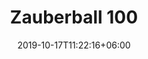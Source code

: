 ---
title: "Zauberball 100"
date: 2019-10-17T11:22:16+06:00
draft: false
categories: "schoppel"
tags: ["Schurwolle", "2.0-3.0"]
nadels: [ "2,0", "2,5", "3,0"]
nadel: "2,0-3,0" 
laenge: "400m"	


# meta description
description : "100% Schurwolle "

# Farben
farben : "Kunterbunt| Fliederduft| Papagei| Heißes Eisen| Evergreen| Rauchzeichen| Blasser Schimmer| Blaukraut bleibt Blaukraut| Sphinx| Sofaecke| Teezeremonie| Licht im Schacht| Villa Rosa| Red to Go| Blaue Lagune| Schlichte Fichte| Herbstmeister| Komfortzone| Frühblüher| Streiflichter| Kichererbse| Mittelland| Lange Bank| Vitamin C| Waldmeister| Alles Paletti"

# product Price
dprice: "13,90"
price: "13.9"
priceBefore: ""
menge: "100g"

# Product Short Description
shortDescription: "100% Schurwolle, wunderschöne Farbverläufe, weicher Griff"

#product ID
productID: "2003"

# type must be "products"
type: "products"

# type must be "products"
brand: "Schoppel"
img: "/images/products/schoppel/zauberball-100-1.jpg"    

# product Images
# first image will be shown in the product page
images:
  - "/images/products/schoppel/zauberball-100-1.jpg"
  - "/images/products/schoppel/zauberball-100-2.jpg"
  - "/images/products/schoppel/zauberball-100-3.jpg"
   

# product colors
farbimages:
- farbimg: "/images/farben/schoppel/zauberball-100/Zauberball®100 1505 Kunterbunt.jpg"	
  farbtitle: "Kunterbunt"
- farbimg: "/images/farben/schoppel/zauberball-100/Zauberball®100 1699_ Fliederduft.jpg"	
  farbtitle: " Fliederduft"
- farbimg: "/images/farben/schoppel/zauberball-100/Zauberball®100 1701_ Papagei.jpg"	
  farbtitle: " Papagei"
- farbimg: "/images/farben/schoppel/zauberball-100/Zauberball®100 2166_ Heißes Eisen.jpg"	
  farbtitle: " Heißes Eisen"
- farbimg: "/images/farben/schoppel/zauberball-100/Zauberball®100 2168_ Evergreen.jpg"	
  farbtitle: " Evergreen"
- farbimg: "/images/farben/schoppel/zauberball-100/Zauberball®100 2169_ Rauchzeichen.jpg"	
  farbtitle: " Rauchzeichen"
- farbimg: "/images/farben/schoppel/zauberball-100/Zauberball®100 2170_ Blasser Schimmer.jpg"	
  farbtitle: " Blasser Schimmer"
- farbimg: "/images/farben/schoppel/zauberball-100/Zauberball®100 2179_ Blaukraut bleibt Blaukraut.jpg"	
  farbtitle: " Blaukraut bleibt Blaukraut"
- farbimg: "/images/farben/schoppel/zauberball-100/Zauberball®100 2229_ Sphinx.jpg"	
  farbtitle: " Sphinx"
- farbimg: "/images/farben/schoppel/zauberball-100/Zauberball®100 2245_ Sofaecke.jpg"	
  farbtitle: " Sofaecke"
- farbimg: "/images/farben/schoppel/zauberball-100/Zauberball®100 2249_ Teezeremonie.jpg"	
  farbtitle: " Teezeremonie"
- farbimg: "/images/farben/schoppel/zauberball-100/Zauberball®100 2264_ Licht im Schacht.jpg"	
  farbtitle: " Licht im Schacht"
- farbimg: "/images/farben/schoppel/zauberball-100/Zauberball®100 2270_ Villa Rosa.jpg"	
  farbtitle: " Villa Rosa"
- farbimg: "/images/farben/schoppel/zauberball-100/Zauberball®100 2305_ Red to Go.jpg"	
  farbtitle: " Red to Go"
- farbimg: "/images/farben/schoppel/zauberball-100/Zauberball®100 2309_ Blaue Lagune.jpg"	
  farbtitle: " Blaue Lagune"
- farbimg: "/images/farben/schoppel/zauberball-100/Zauberball®100 2324_ Schlichte Fichte.jpg"	
  farbtitle: " Schlichte Fichte"
- farbimg: "/images/farben/schoppel/zauberball-100/Zauberball®100 2330_ Herbstmeister.jpg"	
  farbtitle: " Herbstmeister"
- farbimg: "/images/farben/schoppel/zauberball-100/Zauberball®100 2331_ Komfortzone.jpg"	
  farbtitle: " Komfortzone"
- farbimg: "/images/farben/schoppel/zauberball-100/Zauberball®100 2350_ Frühblüher.jpg"	
  farbtitle: " Frühblüher"
- farbimg: "/images/farben/schoppel/zauberball-100/Zauberball®100 2357_ Streiflichter.jpg"	
  farbtitle: " Streiflichter"
- farbimg: "/images/farben/schoppel/zauberball-100/Zauberball®100 2359_ Kichererbse.jpg"	
  farbtitle: " Kichererbse"
- farbimg: "/images/farben/schoppel/zauberball-100/Zauberball®100 2365_ Mittelland.jpg"	
  farbtitle: " Mittelland"
- farbimg: "/images/farben/schoppel/zauberball-100/Zauberball®100 2398_ Lange Bank.jpg"	
  farbtitle: " Lange Bank"
- farbimg: "/images/farben/schoppel/zauberball-100/Zauberball®100 2403_ Vitamin C.jpg"	
  farbtitle: " Vitamin C"
- farbimg: "/images/farben/schoppel/zauberball-100/Zauberball®100 2436_ Waldmeister.jpg"	
  farbtitle: " Waldmeister"
- farbimg: "/images/farben/schoppel/zauberball-100/Zauberball®100 2437_ Alles Paletti.jpg"	
  farbtitle: " Alles Paletti"
---